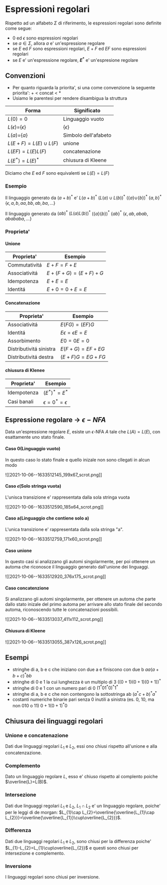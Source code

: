 # Espressioni regolari 
Rispetto ad un alfabeto $\Sigma$ di riferimento, le espressioni regolari sono definite come segue:
- $0$ ed $\epsilon$ sono espressioni regolari 
- se $a \in \Sigma$, allora $a$ e' un'espressione regolare
- se $E$ ed $F$ sono espressioni regolari, $E+F$ ed $EF$ sono espressioni regolari 
- se $E$ e' un'espressione regolare, **$E^{*}$** e' un'espresione regolare

## Convenzioni
- Per quanto riguarda la priorita', si una come convenzione la seguente priorita': + < concat < *
- Usiamo le parentesi per rendere disambigua la struttura

Forma|Significato
-|-
$L(0)=0$|Linguaggio vuoto
$L(\epsilon)=${$\epsilon$}|{$\epsilon$}
$L(a)=${$a$}|Simbolo dell'afabeto
$L(E+F)=L(E)\cup L(F)$|unione
$L(EF)=L(E)L(F)$|concatenazione
$L(E^{*})=L(E)^{*}$|chiusura di Kleene

Diciamo che $E$ ed $F$ sono equivalenti se $L(E)=L(F)$

### Esempio 
Il linguaggio generato da $(a+b)^{*}$ e' 
$L(a+b)^{*}$
$(L(a)\cup L(b))^{*}$
$(${$a$}$\cup${$b$}$)^{*}$
{$a,b$}$^{*}$
{$\epsilon,a,b,aa,bb,ab,ba,...$}

Il linguaggio generato da $(ab)^{*}$
$(L(a)L(b))^{*}$
({$a$}{$b$})$^{*}$
{$ab$}$^{*}$
{$\epsilon,ab,abab,abababa,...$}

### Proprieta' 
#### Unione
Proprieta'|Esempio
-|-
Commutativitá|$E+F=F+E$
Associativitá|$E+(F+G)=(E+F)+G$
Idempotenza|$E+E=E$
Identitá|$E+0=0+E=E$
#### Concatenazione
Proprieta'|Esempio
-|-
Associativitá|$E(FG)=(EF)G$
Identitá|$E\epsilon=\epsilon E=E$
Assorbimento|$E0=0E=0$
Distributivitá sinistra|$E(F+G)=EF+EG$
Distributivitá destra|$(E+F)G=EG+FG$
#### chiusura di Klenee
Proprieta'|Esempio
-|-
Idempotenza|$(E^{*})^{*}=E^{*}$
Casi banali|$\epsilon=0^{*}=\epsilon$

## Espressione regolare -> $\epsilon-NFA$
Data un'espressione regolare $E$, esiste un $\epsilon$-NFA $A$ tale che $L(A)=L(E)$, con esattamente uno stato finale.
#### Caso 0(Linguaggio vuoto)
In questo caso lo stato finale e quello inizale non sono cllegati in alcun modo

![[2021-10-06--1633512145_199x67_scrot.png]]
#### Caso $\epsilon$(Solo stringa vuota)
L'unisca transizione e' rappresentata dalla sola stringa vuota

![[2021-10-06--1633512590_185x64_scrot.png]]
#### Caso a(Linguaggio che contiene solo a)
L'unica transizione e' rappresentata dalla sola stringa "a".

![[2021-10-06--1633512759_171x60_scrot.png]]
#### Caso unione 
In questo casi si analizzano gli automi singolarmente, per poi ottenere un automa che riconosce il linguaggio generato dall'unione dei linguaggi.

![[2021-10-06--1633512920_376x175_scrot.png]]
#### Caso concatenzione
Si analizzano gli automi singolarmente, per ottenere un automa che parte dallo stato inizale del primo automa per arrivare allo stato finale del secondo automa, riconoscendo tutte le concatenazioni possibili.

![[2021-10-06--1633513037_411x112_scrot.png]]
#### Chiusura di Kleene
![[2021-10-06--1633513055_387x126_scrot.png]]

## Esempi
- stringhe di a, b e c che iniziano con due a e finiscono con due b
	$aa(a+b+c)^{*}bb$
- stringhe di 0 e 1 la cui lunghezza è un multiplo di 3
	$((0+1)(0+1)(0+1))^{*}$
- stringhe di 0 e 1 con un numero pari di 0
	$(1^{*}01^{*}0)^{*}1^{*}$
- stringhe di a, b e c che non contengono la sottostringa ab
	$(a^{*}c+b)^{*}a^{*}$
- costanti numeriche binarie pari senza 0 inutili a sinistra (es. 0, 10, ma non 010 o 11)
	$0+1(0+1)^{*}0$
## Chiusura dei linguaggi regolari
### Unione e concatenazione
Dati due linguaggi regolari $L_{1}$ e $L_{2}$, essi ono chiusi rispetto all'unione e alla concatenzazione.

### Complemento
Dato un linguaggio regolare $L$, esso e' chiuso rispetto al complento poiche $\overline{L}=L(B)$.
### Intersezione
Dati due linguaggi regolari $L_{1}$ e $L_{2}$, $L_{1}\cap L_{2}$ e' un linguaggio regolare, poiche' per le leggi di de morgan: $L_{1}\cap L_{2}=\overline{\overline{L_{1}\cap L_{2}}}=\overline{\overline{L_{1}}\cup\overline{L_{2}}}$.
### Differenza
Dati due linguaggi regolari $L_{1}$ e $L_{2}$,  sono chiusi per la differenza poiche' $L_{1}-L_{2}=L_{1}\cup\overline{L_{2}}$ e questi sono chiusi per intersezione e complemento.
### Inversione
I linguaggi regolari sono chiusi per inversione.
